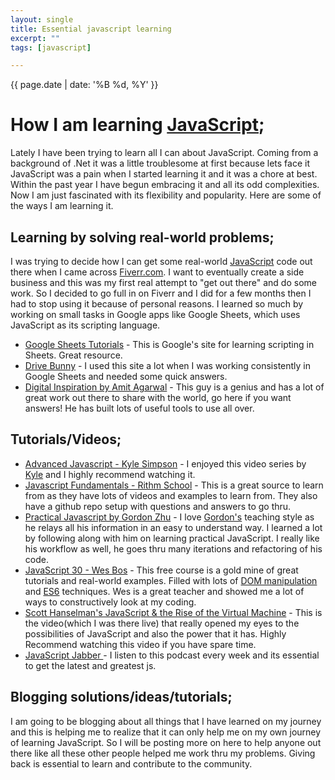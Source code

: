 ```yaml
---
layout: single
title: Essential javascript learning
excerpt: ""
tags: [javascript]

---
```

{{ page.date | date: '%B %d, %Y' }}

# How I am learning <a href="https://en.wikipedia.org/wiki/JavaScript" target="_blank">JavaScript</a>;
Lately I have been trying to learn all I can about JavaScript. Coming from a background of .Net it was a little troublesome at first because lets face it JavaScript was a pain when I started learning it and it was a chore at best. Within the past year I have begun embracing it and all its odd complexities. Now I am just fascinated with its flexibility and popularity. Here are some of the ways I am learning it.

## Learning by solving real-world problems;
I was trying to decide how I can get some real-world <a href="https://en.wikipedia.org/wiki/JavaScript" target="_blank">JavaScript</a> code out there when I came across <a href="https://www.fiverr.com/" target="_blank">Fiverr.com</a>. I want to eventually create a side business and this was my first real attempt to "get out there" and do some work. So I decided to go full in on Fiverr and I did for a few months then I had to stop using it because of personal reasons. I learned so much by working on small tasks in Google apps like Google Sheets, which uses JavaScript as its scripting language.

* <a href="https://developers.google.com/apps-script/articles/" target="_blank">Google Sheets Tutorials</a> - This is Google's site for learning scripting in Sheets. Great resource.
* <a href="http://www.mousewhisperer.co.uk/drivebunny/" target="_blank">Drive Bunny</a> - I used this site a lot when I was working consistently in Google Sheets and needed some quick answers.
* <a href="https://www.labnol.org/" target="_blank">Digital Inspiration by Amit Agarwal</a> - This guy is a genius and has a lot of great work out there to share with the world, go here if you want answers! He has built lots of useful tools to use all over.

## Tutorials/Videos;
* <a href="https://frontendmasters.com/" target="_blank">Advanced Javascript - Kyle Simpson</a> -  I enjoyed this video series by <a href="https://github.com/getify" target="_blank">Kyle</a> and I highly recommend watching it.
* [Javascript Fundamentals - Rithm School](https://www.rithmschool.com/courses#jsfundamentals) - This is a great source to learn from as they have lots of videos and examples to learn from. They also have a github repo setup with questions and answers to go thru.
* [Practical Javascript by Gordon Zhu](https://watchandcode.com/p/practical-javascript) - I love <a href="https://github.com/gordonmzhu" target="_blank">Gordon's</a> teaching style as he relays all his information in an easy to understand way. I learned a lot by following along with him on learning practical JavaScript. I really like his workflow as well, he goes thru many iterations and refactoring of his code.
* <a href="https://javascript30.com/" target="_blank">JavaScript 30 - Wes Bos</a> - This free course is a gold mine of great tutorials and real-world examples. Filled with lots of <a href="https://stackoverflow.com/questions/3934826/what-do-people-mean-by-dom-manipulation-and-how-would-i-do-that" target="_blank">DOM manipulation</a> and <a href="https://github.com/lukehoban/es6features" target="_blank">ES6</a> techniques. Wes is a great teacher and showed me a lot of ways to constructively look at my coding.
* <a href="https://youtu.be/eJV-hqQGZXU" target="_blank">Scott Hanselman's JavaScript & the Rise of the Virtual Machine</a> - This is the video(which I was there live) that really opened my eyes to the possibilities of JavaScript and also the power that it has. Highly Recommend watching this video if you have spare time.
* <a href="https://devchat.tv/js-jabber" target="_blank">JavaScript Jabber </a>- I listen to this podcast every week and its essential to get the latest and greatest js.

## Blogging solutions/ideas/tutorials;
I am going to be blogging about all things that I have learned on my journey and this is helping me to realize that it can only help me on my own journey of learning JavaScript. So I will be posting more on here to help anyone out there like all these other people helped me work thru my problems. Giving back is essential to learn and contribute to the community.
